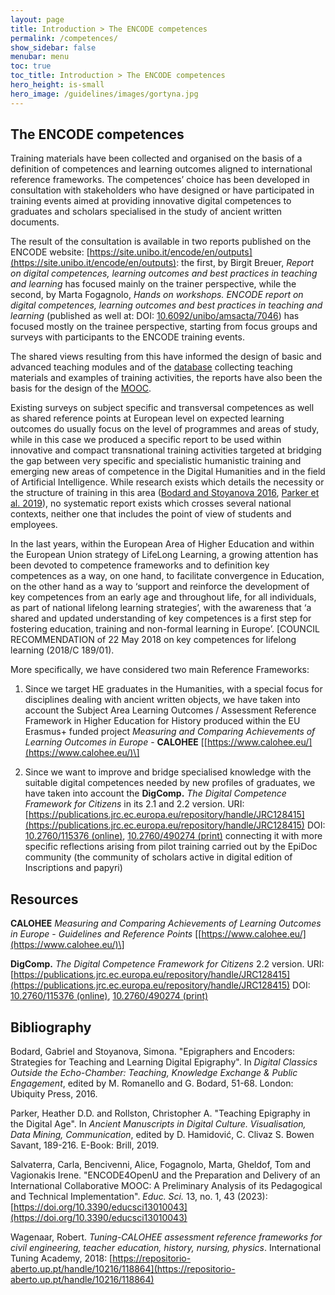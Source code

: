 ```yaml
---
layout: page
title: Introduction > The ENCODE competences
permalink: /competences/
show_sidebar: false
menubar: menu
toc: true
toc_title: Introduction > The ENCODE competences
hero_height: is-small
hero_image: /guidelines/images/gortyna.jpg
---
```


## The ENCODE competences

Training materials have been collected and organised on the basis of a
definition of competences and learning outcomes aligned to international
reference frameworks. The competences’ choice has been developed in
consultation with stakeholders who have designed or have participated in
training events aimed at providing innovative digital competences to
graduates and scholars specialised in the study of ancient written
documents.

The result of the consultation is available in two reports published on
the ENCODE website:
[https://site.unibo.it/encode/en/outputs](https://site.unibo.it/encode/en/outputs):
the first, by Birgit Breuer, *Report on digital competences, learning
outcomes and best practices in teaching and learning* has focused mainly
on the trainer perspective, while the second, by Marta Fogagnolo, *Hands
on workshops. ENCODE report on digital competences, learning outcomes
and best practices in teaching and learning* (published as well at: DOI:
[10.6092/unibo/amsacta/7046](http://doi.org/10.6092/unibo/amsacta/7046))
has focused mostly on the trainee perspective, starting from focus
groups and surveys with participants to the ENCODE training events.

The shared views resulting from this have informed the design of basic
and advanced teaching modules and of the
[database](https://gn.biblhertz.it/encode/index.html) collecting
teaching materials and examples of training activities, the reports have
also been the basis for the design of the
[MOOC](https://doi.org/10.3390/educsci13010043).

Existing surveys on subject specific and transversal competences as well
as shared reference points at European level on expected learning
outcomes do usually focus on the level of programmes and areas of study,
while in this case we produced a specific report to be used within
innovative and compact transnational training activities targeted at
bridging the gap between very specific and specialistic humanistic
training and emerging new areas of competence in the Digital Humanities
and in the field of Artificial Intelligence. While research exists which
details the necessity or the structure of training in this area
([Bodard and Stoyanova 2016](http://dx.doi.org/10.5334/bat),
[Parker et al. 2019](https://doi.org/10.1163/9789004399297_011)),
no systematic report exists which crosses several national contexts,
neither one that includes the point of view of students and employees.

In the last years, within the European Area of Higher Education and
within the European Union strategy of LifeLong Learning, a growing
attention has been devoted to competence frameworks and to definition
key competences as a way, on one hand, to facilitate convergence in
Education, on the other hand as a way to ‘support and reinforce the
development of key competences from an early age and throughout life,
for all individuals, as part of national lifelong learning strategies’,
with the awareness that ‘a shared and updated understanding of key
competences is a first step for fostering education, training and
non-formal learning in Europe’. \[COUNCIL RECOMMENDATION of 22 May 2018
on key competences for lifelong learning (2018/C 189/01).

More specifically, we have considered two main Reference Frameworks:

1.  Since we target HE graduates in the Humanities, with a special focus
    for disciplines dealing with ancient written objects, we have
    taken into account the Subject Area Learning Outcomes / Assessment
    Reference Framework in Higher Education for History produced
    within the EU Erasmus+ funded project *Measuring and Comparing
    Achievements of Learning Outcomes in Europe* - **CALOHEE**
    \[[https://www.calohee.eu/](https://www.calohee.eu/)\]

2.  Since we want to improve and bridge specialised knowledge with the
    suitable digital competences needed by new profiles of graduates,
    we have taken into account the **DigComp.** *The Digital
    Competence Framework for Citizens* in its 2.1 and 2.2 version.
    URI:
    [https://publications.jrc.ec.europa.eu/repository/handle/JRC128415](https://publications.jrc.ec.europa.eu/repository/handle/JRC128415)
    DOI: [10.2760/115376
    (online)](https://dx.doi.org/10.2760/115376),
    [10.2760/490274 (print)](https://dx.doi.org/10.2760/490274)
    connecting it with more specific reflections arising from pilot
    training carried out by the EpiDoc community (the community of
    scholars active in digital edition of Inscriptions and papyri)

## Resources

**CALOHEE** *Measuring and Comparing Achievements of Learning Outcomes
in Europe* - *Guidelines and Reference Points*
\[[https://www.calohee.eu/](https://www.calohee.eu/)\]

**DigComp.** *The Digital Competence Framework for Citizens* 2.2
version. URI:
[https://publications.jrc.ec.europa.eu/repository/handle/JRC128415](https://publications.jrc.ec.europa.eu/repository/handle/JRC128415)
DOI: [10.2760/115376
(online)](https://dx.doi.org/10.2760/115376), [10.2760/490274
(print)](https://dx.doi.org/10.2760/490274)

## Bibliography

Bodard, Gabriel and Stoyanova, Simona. "Epigraphers and
Encoders: Strategies for Teaching and Learning Digital Epigraphy". In *Digital Classics Outside the Echo-Chamber:
Teaching, Knowledge Exchange & Public Engagement*, edited by M.
Romanello and G. Bodard, 51-68. London: Ubiquity Press, 2016.

Parker, Heather D.D. and Rollston, Christopher A. "Teaching
Epigraphy in the Digital Age". In *Ancient Manuscripts in Digital Culture. Visualisation,
Data Mining, Communication*, edited by D. Hamidović, C. Clivaz S. Bowen
Savant, 189-216. E-Book: Brill, 2019.

Salvaterra, Carla, Bencivenni, Alice, Fogagnolo, Marta, Gheldof, Tom and Vagionakis Irene. 
"ENCODE4OpenU and the Preparation and Delivery of an International
Collaborative MOOC: A Preliminary Analysis of its Pedagogical and
Technical Implementation". *Educ. Sci.* 13, no. 1, 43 (2023):
[https://doi.org/10.3390/educsci13010043](https://doi.org/10.3390/educsci13010043)

Wagenaar, Robert. *Tuning-CALOHEE assessment reference
frameworks for civil engineering, teacher education, history, nursing,
physics*. International Tuning Academy, 2018:
[https://repositorio-aberto.up.pt/handle/10216/118864](https://repositorio-aberto.up.pt/handle/10216/118864)
